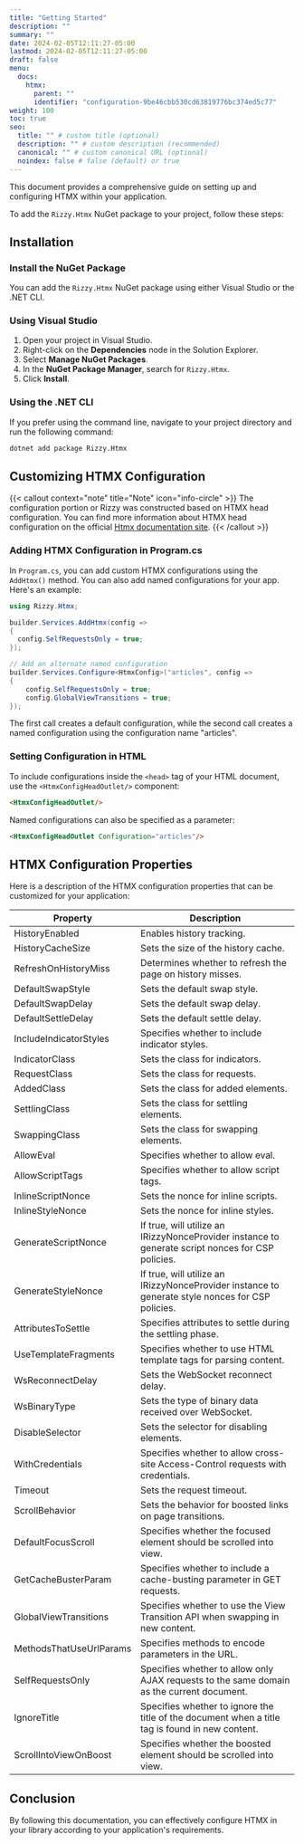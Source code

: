 ```yaml
---
title: "Getting Started"
description: ""
summary: ""
date: 2024-02-05T12:11:27-05:00
lastmod: 2024-02-05T12:11:27-05:00
draft: false
menu:
  docs:
    htmx:
      parent: ""
      identifier: "configuration-9be46cbb530cd63819776bc374ed5c77"
weight: 100
toc: true
seo:
  title: "" # custom title (optional)
  description: "" # custom description (recommended)
  canonical: "" # custom canonical URL (optional)
  noindex: false # false (default) or true
---
```


This document provides a comprehensive guide on setting up and configuring HTMX within your application.

To add the `Rizzy.Htmx` NuGet package to your project, follow these steps:

## Installation

### **Install the NuGet Package**

You can add the `Rizzy.Htmx` NuGet package using either Visual Studio or the .NET CLI.

### **Using Visual Studio**
1. Open your project in Visual Studio.
2. Right-click on the **Dependencies** node in the Solution Explorer.
3. Select **Manage NuGet Packages**.
4. In the **NuGet Package Manager**, search for `Rizzy.Htmx`.
5. Click **Install**.

### **Using the .NET CLI**
If you prefer using the command line, navigate to your project directory and run the following command:

```bash
dotnet add package Rizzy.Htmx
```

## Customizing HTMX Configuration

{{< callout context="note" title="Note" icon="info-circle" >}}
The configuration portion or Rizzy was constructed based on HTMX head configuration.  You can find more information about HTMX head configuration on the official [Htmx documentation site](https://htmx.org/docs/#config).
{{< /callout >}}

### Adding HTMX Configuration in Program.cs

In `Program.cs`, you can add custom HTMX configurations using the `AddHtmx()` method. You can also add named configurations for your app. Here's an example:

```csharp
using Rizzy.Htmx;

builder.Services.AddHtmx(config =>
{
  config.SelfRequestsOnly = true;
});

// Add an alternate named configuration
builder.Services.Configure<HtmxConfig>("articles", config =>
{
	config.SelfRequestsOnly = true;
	config.GlobalViewTransitions = true;
});    
```

The first call creates a default configuration, while the second call creates a named configuration using the configuration name "articles".

### Setting Configuration in HTML

To include configurations inside the `<head>` tag of your HTML document, use the `<HtmxConfigHeadOutlet/>` component:

```html
<HtmxConfigHeadOutlet/>
```

Named configurations can also be specified as a parameter:

```html
<HtmxConfigHeadOutlet Configuration="articles"/>
```

## HTMX Configuration Properties

Here is a description of the HTMX configuration properties that can be customized for your application:

| Property                 | Description                                                                                          |
|--------------------------|------------------------------------------------------------------------------------------------------|
| HistoryEnabled           | Enables history tracking.                                                                            |
| HistoryCacheSize         | Sets the size of the history cache.                                                                  |
| RefreshOnHistoryMiss     | Determines whether to refresh the page on history misses.                                             |
| DefaultSwapStyle         | Sets the default swap style.                                                                         |
| DefaultSwapDelay         | Sets the default swap delay.                                                                         |
| DefaultSettleDelay       | Sets the default settle delay.                                                                       |
| IncludeIndicatorStyles   | Specifies whether to include indicator styles.                                                        |
| IndicatorClass           | Sets the class for indicators.                                                                       |
| RequestClass             | Sets the class for requests.                                                                         |
| AddedClass               | Sets the class for added elements.                                                                    |
| SettlingClass            | Sets the class for settling elements.                                                                 |
| SwappingClass            | Sets the class for swapping elements.                                                                 |
| AllowEval                | Specifies whether to allow eval.                                                                      |
| AllowScriptTags          | Specifies whether to allow script tags.                                                               |
| InlineScriptNonce        | Sets the nonce for inline scripts.                                                                    |
| InlineStyleNonce         | Sets the nonce for inline styles.                                                                    |
| GenerateScriptNonce      | If true, will utilize an IRizzyNonceProvider instance to generate script nonces for CSP policies.    |
| GenerateStyleNonce       | If true, will utilize an IRizzyNonceProvider instance to generate style nonces for CSP policies.    |
| AttributesToSettle       | Specifies attributes to settle during the settling phase.                                             |
| UseTemplateFragments     | Specifies whether to use HTML template tags for parsing content.                                       |
| WsReconnectDelay         | Sets the WebSocket reconnect delay.                                                                  |
| WsBinaryType             | Sets the type of binary data received over WebSocket.                                                 |
| DisableSelector          | Sets the selector for disabling elements.                                                             |
| WithCredentials          | Specifies whether to allow cross-site Access-Control requests with credentials.                        |
| Timeout                  | Sets the request timeout.                                                                            |
| ScrollBehavior           | Sets the behavior for boosted links on page transitions.                                              |
| DefaultFocusScroll       | Specifies whether the focused element should be scrolled into view.                                    |
| GetCacheBusterParam      | Specifies whether to include a cache-busting parameter in GET requests.                                |
| GlobalViewTransitions    | Specifies whether to use the View Transition API when swapping in new content.                         |
| MethodsThatUseUrlParams  | Specifies methods to encode parameters in the URL.                                                    |
| SelfRequestsOnly         | Specifies whether to allow only AJAX requests to the same domain as the current document.             |
| IgnoreTitle              | Specifies whether to ignore the title of the document when a title tag is found in new content.       |
| ScrollIntoViewOnBoost    | Specifies whether the boosted element should be scrolled into view.                                   |


## Conclusion

By following this documentation, you can effectively configure HTMX in your library according to your application's requirements.